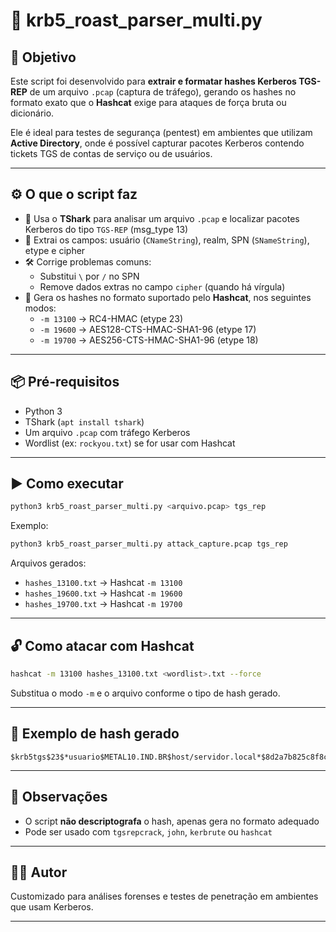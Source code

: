 
# 🔐 krb5_roast_parser_multi.py

## 🎯 Objetivo

Este script foi desenvolvido para **extrair e formatar hashes Kerberos TGS-REP** de um arquivo `.pcap` (captura de tráfego), gerando os hashes no formato exato que o **Hashcat** exige para ataques de força bruta ou dicionário.

Ele é ideal para testes de segurança (pentest) em ambientes que utilizam **Active Directory**, onde é possível capturar pacotes Kerberos contendo tickets TGS de contas de serviço ou de usuários.

---

## ⚙️ O que o script faz

- 📡 Usa o **TShark** para analisar um arquivo `.pcap` e localizar pacotes Kerberos do tipo `TGS-REP` (msg_type 13)
- 🧱 Extrai os campos: usuário (`CNameString`), realm, SPN (`SNameString`), etype e cipher
- 🛠 Corrige problemas comuns:
  - Substitui `\` por `/` no SPN
  - Remove dados extras no campo `cipher` (quando há vírgula)
- 🧾 Gera os hashes no formato suportado pelo **Hashcat**, nos seguintes modos:
  - `-m 13100` → RC4-HMAC (etype 23)
  - `-m 19600` → AES128-CTS-HMAC-SHA1-96 (etype 17)
  - `-m 19700` → AES256-CTS-HMAC-SHA1-96 (etype 18)

---

## 📦 Pré-requisitos

- Python 3
- TShark (`apt install tshark`)
- Um arquivo `.pcap` com tráfego Kerberos
- Wordlist (ex: `rockyou.txt`) se for usar com Hashcat

---

## ▶️ Como executar

```bash
python3 krb5_roast_parser_multi.py <arquivo.pcap> tgs_rep
```

Exemplo:

```bash
python3 krb5_roast_parser_multi.py attack_capture.pcap tgs_rep
```

Arquivos gerados:

- `hashes_13100.txt` → Hashcat `-m 13100`
- `hashes_19600.txt` → Hashcat `-m 19600`
- `hashes_19700.txt` → Hashcat `-m 19700`

---

## 🔓 Como atacar com Hashcat

```bash
hashcat -m 13100 hashes_13100.txt <wordlist>.txt --force
```

Substitua o modo `-m` e o arquivo conforme o tipo de hash gerado.

---

## 📁 Exemplo de hash gerado

```
$krb5tgs$23$*usuario$METAL10.IND.BR$host/servidor.local*$8d2a7b825c8f8c9b462a3cd3a48688cf$edea6eda28...
```

---

## 🧠 Observações

- O script **não descriptografa** o hash, apenas gera no formato adequado
- Pode ser usado com `tgsrepcrack`, `john`, `kerbrute` ou `hashcat`

---

## 👨‍💻 Autor

Customizado para análises forenses e testes de penetração em ambientes que usam Kerberos.

---

